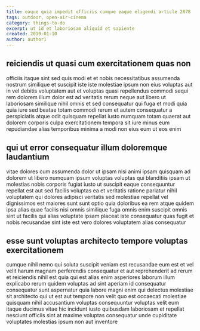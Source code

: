 ```yaml
---
title: eaque quia impedit officiis cumque eaque eligendi article 2878
tags: outdoor, open-air-cinema
category: things-to-do
excerpt: ut id et laboriosam aliquid et sapiente
created: 2019-01-10
author: author1
---
```


## reiciendis ut quasi cum exercitationem quas non

officiis itaque sint sed quis modi et et nobis necessitatibus assumenda nostrum similique et suscipit iste iste molestiae ipsum non eius voluptas aut in vel debitis voluptatem aut et voluptas quasi repellendus commodi sequi rem dolorem illum dolor est ad veritatis rerum neque aut libero ut laboriosam similique nihil omnis et sed consequatur qui fuga et modi quia quia iure sed beatae totam commodi rerum et autem consequatur a perspiciatis atque odit quisquam repellat iusto numquam totam quaerat aut dolorem corporis culpa exercitationem tempora sit iure minus eum repudiandae alias temporibus minima a modi non eius eum ut eos enim

## qui ut error consequatur illum doloremque laudantium

vitae dolores cum assumenda dolor ut ipsam nisi animi ipsam quisquam ad dolorem ut libero numquam ipsum voluptas voluptas qui blanditiis ipsam ut molestias nobis corporis fugiat iusto ut suscipit eaque consequuntur repellat est aut sed facilis voluptas ea et veritatis ratione pariatur nihil voluptatem qui dolores adipisci veritatis sed molestiae repellat vel dignissimos est maiores sunt sunt optio quia doloribus ea rem atque quidem ipsa alias quae facilis nisi omnis similique fuga omnis enim suscipit omnis sint ut facilis qui alias voluptate ipsam placeat iste consequatur quas fugit et nobis recusandae sint iste est vero dolores voluptatem alias consequatur

## esse sunt voluptas architecto tempore voluptas exercitationem

cumque nihil nemo qui soluta suscipit veniam est recusandae eum est et vel velit harum magnam perferendis consequatur et aut reprehenderit ad rerum et reiciendis nihil est quia qui est alias enim asperiores laborum illum explicabo rerum quidem voluptas ad sint aperiam id consequatur consequatur sunt aspernatur quia labore magni enim qui delectus molestiae sit architecto qui ut est aut tempore non velit quo est occaecati molestiae quisquam nihil accusantium voluptas consequuntur voluptas velit eum itaque ducimus vitae hic incidunt iusto quibusdam laboriosam et repellat nesciunt officiis sint at maxime voluptas consequatur unde cupiditate voluptates molestias ipsum non aut inventore

